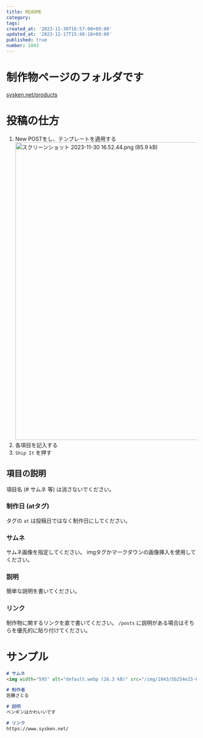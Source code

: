 ```yaml
---
title: README
category:
tags:
created_at: '2023-11-30T16:57:00+09:00'
updated_at: '2023-12-17T15:48:18+09:00'
published: true
number: 1043
---
```


# 制作物ページのフォルダです
[sysken.net/products](https://www.sysken.net/products)

# 投稿の仕方

1. New POSTをし、テンプレートを適用する
    <img width="787" alt="スクリーンショット 2023-11-30 16.52.44.png (85.9 kB)" src="/img/1043/bf1197f3-e6f9-40f0-a31b-d8fc82765324.webp">
1. 各項目を記入する
1. `Ship It` を押す

## 項目の説明
項目名 (# サムネ 等) は消さないでください。

### 制作日 (atタグ)
タグの `at` は投稿日ではなく制作日にしてください。

### サムネ
サムネ画像を指定してください。
imgタグかマークダウンの画像挿入を使用してください。

### 説明
簡単な説明を書いてください。

### リンク
制作物に関するリンクを直で書いてください。
`/posts` に説明がある場合はそちらを優先的に貼り付けてください。


# サンプル
```markdown
# サムネ
<img width="595" alt="default.webp (26.3 kB)" src="/img/1043/5b254e23-6bc9-4302-99d5-9e7c86ef6003.webp">

# 制作者
佐藤さとる

# 説明
ペンギンはかわいいです

# リンク
https://www.sysken.net/
```
